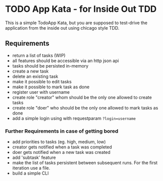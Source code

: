# TODO App Kata - for Inside Out TDD

This is a simple TodoApp Kata, but you are supposed to test-drive the application
from the inside out using chicago style TDD.

## Requirements

- return a list of tasks (WIP)
- all features should be accessible via an http json api
- tasks should be persisted in-memory
- create a new task
- delete an existing task
- make it possible to edit tasks
- make it possible to mark task as done
- register user with username
- create role "creator" whom should be the only one allowed to create tasks
- create role "doer" who should be the only one allowed to mark tasks as done
- add a simple login using with requestparam `?login=username`

### Further Requirements in case of getting bored

- add priorities to tasks (eg. high, medium, low)
- creator gets notified when a task was completed
- doer gets notified when a new task was created
- add 'subtask' feature
- make the list of tasks persistent between subsequent runs. For the first iteration use a file.
- build a simple CLI

